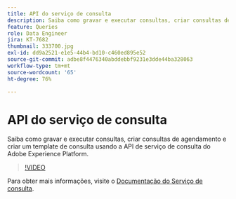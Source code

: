 ```yaml
---
title: API do serviço de consulta
description: Saiba como gravar e executar consultas, criar consultas de agendamento e criar um template de consulta usando a API de serviço de consulta do Adobe Experience Platform.
feature: Queries
role: Data Engineer
jira: KT-7682
thumbnail: 333700.jpg
exl-id: dd9a2521-e1e5-44b4-bd10-c460ed895e52
source-git-commit: adbe8f4476340abddebbf9231e3dde44ba328063
workflow-type: tm+mt
source-wordcount: '65'
ht-degree: 76%

---
```


# API do serviço de consulta

Saiba como gravar e executar consultas, criar consultas de agendamento e criar um template de consulta usando a API de serviço de consulta do Adobe Experience Platform.

>[!VIDEO](https://video.tv.adobe.com/v/333700?quality=12&learn=on)

Para obter mais informações, visite o [Documentação do Serviço de consulta](https://experienceleague.adobe.com/docs/experience-platform/query/home.html?lang=pt-BR).

